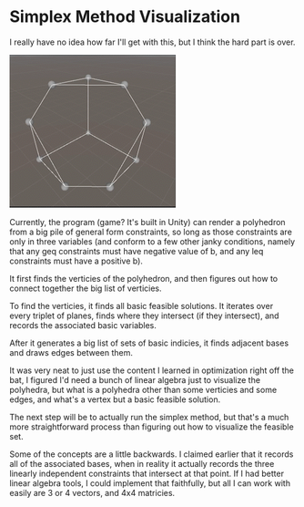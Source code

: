 # Simplex Method Visualization

I really have no idea how far I'll get with this, but I think the hard part is over.

![A polyhedron the program renders](./polyhedron_demo.gif)

Currently, the program (game? It's built in Unity) can render
a polyhedron from a big pile of general form constraints,
so long as those constraints are only in three variables 
(and conform to a few other janky conditions, namely that any
geq constraints must have negative value of b, and any leq constraints must have a positive b).

It first finds the verticies of the polyhedron, and then
figures out how to connect together the big list of verticies.

To find the verticies, it finds all basic feasible solutions.
It iterates over every triplet of planes, finds where
they intersect (if they intersect), and records the associated basic variables.

After it generates a big list of sets of basic indicies,
it finds adjacent bases and draws edges between them. 

It was very neat to just use the content I learned in optimization
right off the bat, I figured I'd need a bunch of linear algebra just
to visualize the polyhedra, but what is a polyhedra other than
some verticies and some edges, and what's a vertex but a basic feasible solution.

The next step will be to actually run the simplex method,
but that's a much more straightforward process than
figuring out how to visualize the feasible set.

Some of the concepts are a little backwards. 
I claimed earlier that it records all of the associated
bases, when in reality it actually records the three 
linearly independent constraints that intersect at that point.
If I had better linear algebra tools, I could implement
that faithfully, but all I can work with easily are 3 or 4 vectors,
and 4x4 matricies.